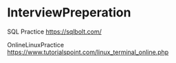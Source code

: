 # InterviewPreperation

SQL Practice 
https://sqlbolt.com/

OnlineLinuxPractice 
https://www.tutorialspoint.com/linux_terminal_online.php

